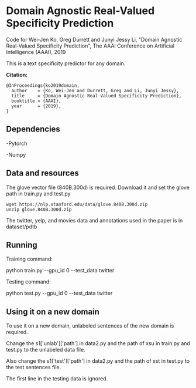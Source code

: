 # Domain Agnostic Real-Valued Specificity Prediction
Code for
Wei-Jen Ko, Greg Durrett and Junyi Jessy Li, "Domain Agnostic Real-Valued Specificity Prediction", The AAAI Conference on Artificial Intelligence (AAAI), 2019

This is a text specificity predictor for any domain. 

**Citation:**
```
@InProceedings{ko2019domain,
  author    = {Ko, Wei-Jen and Durrett, Greg and Li, Junyi Jessy},
  title     = {Domain Agnostic Real-Valued Specificity Prediction},
  booktitle = {AAAI},
  year      = {2019},
}
```


## Dependencies
-Pytorch

-Numpy

## Data and resources
The glove vector file (840B.300d) is required. Download it and set the glove path in train.py and test.py
```
wget https://nlp.stanford.edu/data/glove.840B.300d.zip
unzip glove.840B.300d.zip
```
The twitter, yelp, and movies data and annotations used in the paper is in dataset/pdtb


## Running 
Training command:

python train.py  --gpu_id 0 --test_data twitter

Testing command:

python test.py  --gpu_id 0 --test_data twitter

## Using it on a new domain
To use it on a new domain, unlabeled sentences of the new domain is required.

Change the s1['unlab']['path'] in data2.py and the path of xsu in train.py and test.py to the unlabeled data file.

Also change the s1['test']['path'] in data2.py and the path of xst in test.py to the test sentences file.

The first line in the testing data is ignored.



